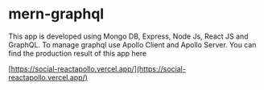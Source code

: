 # mern-graphql

This app is developed using Mongo DB, Express, Node Js, React JS and GraphQL. To manage graphql use Apollo Client and Apollo Server. You can find the production result of this app here

[https://social-reactapollo.vercel.app/](https://social-reactapollo.vercel.app/)
